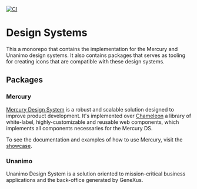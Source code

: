 [![CI](https://github.com/genexuslabs/design-systems/actions/workflows/node.js.yml/badge.svg)](https://github.com/genexuslabs/design-systems/actions/workflows/node.js.yml)
# Design Systems

This a monorepo that contains the implementation for the Mercury and Unanimo design systems. It also contains packages that serves as tooling for creating icons that are compatible with these design systems.

## Packages

### Mercury

[Mercury Design System](/packages/mercury/README.md) is a robust and scalable solution designed to improve product development. It's implemented over [Chameleon](https://github.com/genexuslabs/chameleon-controls-library) a library of white-label, highly-customizable and reusable web components, which implements all components necessaries for the Mercury DS.

To see the documentation and examples of how to use Mercury, visit the [showcase](https://mercury-showcase.genexus.com).

### Unanimo

Unanimo Design System is a solution oriented to mission-critical business applications and the back-office generated by GeneXus.

